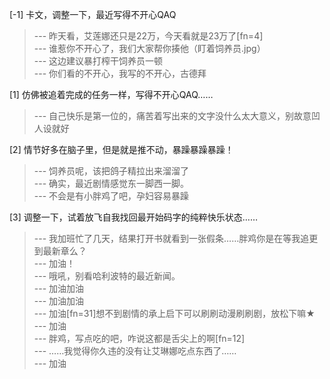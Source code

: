 
[-1] 卡文，调整一下，最近写得不开心QAQ
>--- 昨天看，艾莲娜还只是22万，今天看就是23万了[fn=4]<br>
>--- 谁惹你不开心了，我们大家帮你揍他（盯着饲养员.jpg）<br>
>--- 这边建议暴打榨干饲养员一顿<br>
>--- 你们看的不开心，我写的不开心，古德拜<br>

[1] 仿佛被追着完成的任务一样，写得不开心QAQ……
>--- 自己快乐是第一位的，痛苦着写出来的文字没什么太大意义，别故意凹人设就好<br>

[2] 情节好多在脑子里，但是就是推不动，暴躁暴躁暴躁！
>--- 饲养员呢，该把鸽子精拉出来溜溜了<br>
>--- 确实，最近剧情感觉东一脚西一脚。<br>
>--- 不会是有小胖鸡了吧，孕妇容易暴躁<br>

[3] 调整一下，试着放飞自我找回最开始码字的纯粹快乐状态……
>--- 我加班忙了几天，结果打开书就看到一张假条……胖鸡你是在等我追更到最新章么？<br>
>--- 加油！<br>
>--- 哦吼，别看哈利波特的最近新闻。<br>
>--- 加油加油<br>
>--- 加油加油<br>
>--- 加油[fn=31]想不到剧情的承上启下可以刷刷动漫刷刷剧，放松下嘛★<br>
>--- 加油<br>
>--- 胖鸡，写点吃的吧，咋说这都是舌尖上的啊[fn=12]<br>
>--- ……我觉得你久违的没有让艾琳娜吃点东西了……<br>
>--- 加油<br>
